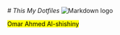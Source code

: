 *# This My Dotfiles*
![Markdown logo](https://markdown-here.com/img/icon256.png)

<mark>Omar Ahmed Al-shishiny</mark>

